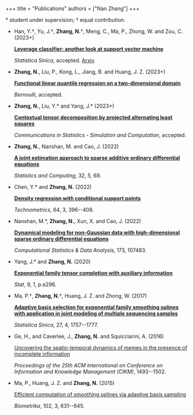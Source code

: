 +++
title = "Publications"
authors = ["Nan Zhang"]
+++

\* student under supervision; <span>&#8224;</span> equal contribution.

- Han, Y.<span>&#8224;</span>, Yu, J.<span>&#8224;</span>, **Zhang, N.**<span>&#8224;</span>, Meng, C., Ma, P., Zhong, W. and Zou, C. (2023+)

  [**Leverage classifier: another look at support vector machine**]()

  *Statistica Sinica*, accepted. [Arxiv](https://arxiv.org/pdf/2308.12444.pdf)


- **Zhang, N.**, Liu, P., Kong, L., Jiang, B. and Huang, J. Z. (2023+)

  [**Functional linear quantile regression on a two-dimensional domain**]()

  *Bernoulli*, accepted.


- **Zhang, N.**, Liu, Y.* and Yang, J.* (2023+)

  [**Contextual tensor decomposition by projected alternating least squares**](https://www.tandfonline.com/eprint/DFPKYGFZ2EIU8BBYNKQJ/full?target=10.1080/03610918.2023.2196748)
	
  *Communications in Statistics - Simulation and Computation*, accepted.


- **Zhang, N.**, Nanshan, M. and Cao, J. (2022)

  [**A joint estimation approach to sparse additive ordinary differential equations**](https://link.springer.com/article/10.1007/s11222-022-10117-y)

  *Statistics and Computing*, 32, 5, 69.


- Chen, Y.* and **Zhang, N.** (2022)

  [**Density regression with conditional support points**](https://www.tandfonline.com/doi/full/10.1080/00401706.2022.2044384)

  *Technometrics*, 64, 3, 396--408.


- Nanshan, M.*, **Zhang, N.**, Xun, X. and Cao, J. (2022)

  [**Dynamical modeling for non-Gaussian data with high-dimensional sparse ordinary differential equations**](https://www.sciencedirect.com/science/article/abs/pii/S0167947322000639)

  *Computational Statistics & Data Analysis*, 173, 107483.


- Yang, J.* and **Zhang, N.** (2020)

  [**Exponential family tensor completion with auxiliary information**](https://onlinelibrary.wiley.com/doi/abs/10.1002/sta4.296)

  *Stat*, 9, 1, p.e296.


- Ma, P.<span>&#8224;</span>, **Zhang, N.**<span>&#8224;</span>, Huang, J. Z. and Zhong, W. (2017)

  [**Adaptive basis selection for exponential family smoothing splines with application in joint modeling of multiple sequencing samples**](http://www3.stat.sinica.edu.tw/statistica/oldpdf/A27n420.pdf)

  *Statistica Sinica*, 27, 4, 1757--1777.


- Ge, H., and Caverlee, J., **Zhang, N.** and Squicciarini, A. (2016)

  [Uncovering the spatio-temporal dynamics of memes in the presence of incomplete information](http://dl.acm.org/citation.cfm?id=2983782)

  *Proceedings of the 25th ACM International on Conference on Information and Knowledge Management (CIKM)*, 1493--1502.


- Ma, P., Huang, J. Z. and **Zhang, N.** (2015)

  [Efficient computation of smoothing splines via adaptive basis sampling](http://biomet.oxfordjournals.org/content/102/3/631)

  *Biometrika*, 102, 3, 631--645.